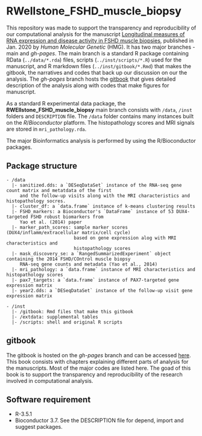 # RWellstone_FSHD_muscle_biopsy

This repository was made to support the transparency and reproducibility of our computational analysis for the manuscript [Longitudinal measures of RNA expression and disease activity in FSHD muscle biopsies](https://doi.org/10.1093/hmg/ddaa031), published in Jan. 2020 by _Human Molecular Genetic_ (HMG).  It has two major branches - main and _gh-pages_. The main branch is a standard R package containing RData (`../data/*.rda`) files, scripts (`../inst/scripts/*.R`) used for the manuscript, and R markdown files (`../inst/gitbook/*.Rmd`) that makes the gitbook, the narratives and codes that back up our discussion on our the analysis. The  _gh-pages_ branch hosts the [gitbook](https://fredhutch.github.io/RWellstone_FSHD_muscle_biopsy) that gives detailed description of the analysis along with codes that make figures for manuscript.

As a standard R experimental data package, the __RWEllstone_FSHD_muscle_biopsy__ main branch consists with `/data`, `/inst` folders and `DESCRIPTION` file. The `/data` folder contains many instances built on the _R_/_Bioconductor_ platform. The histopathology scores and MRI signals are stored in `mri_pathology.rda`.

The major Bioinformatics analysis is performed by using the R/Bioconductor packages.

## Package structure
```
- /data     
  |- sanitized.dds: a `DESeqDataSet` instance of the RNA-seq gene count matrix and metatdata of the first 
     and the follow-up visits along with the MRI characteristics and histopathology socres.  
  |- cluster_df: a `data.frame` instance of k-means clustering results 
  |- FSHD_markers: a Bioconductor's `DataFrame` instance of 53 DUX4-targeted FSHD robust biomarkers from 
     Yao et al. (2014) paper
  |- marker_path_scores: sample marker scores (DUX4/inflamm/extracellular matrix/cell cycle) 
                         based on gene expression alog with MRI characteristics and 
                         histopathology scores
  |- mask_discovery_se: a `RangedSummarizedExperiment` object containing the 2014 FSHD/COntrol muscle biopsy 
     RNA-seq gene counts and metadata (Yao et al., 2014)
  |- mri_pathology: a `data.frame` instance of MRI characteristics and histopathology scores
  |- pax7_targets: a `data.frame` instance of PAX7-targeted gene expression matrix
  |- year2.dds: a `DESeqDataSet` instance of the follow-up visit gene expression matrix
  
- /inst
  |- /gitbook: Rmd files that make this gitbook
  |- /extdata: supplemental tables
  |- /scripts: shell and original R scripts
```  

## gitbook
The gitbook is hosted on the _gh-pages_ branch and can be accessed [here](https://fredhutch.github.io/RWellstone_FSHD_muscle_biopsy). This book consists with chapters explaining different parts of analysis for the manuscripts. Most of the major codes are listed here. The goad of this book is to support the transparency and reproducibility of the research involved in computational analysis. 

## Software requirement
- R-3.5.1
- Bioconductor 3.7. See the DESCRIPTION file for depend, import and suggest packages.
